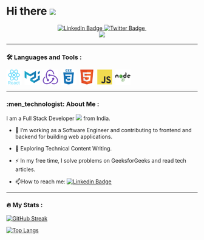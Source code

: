 ### 

<h1>
Hi there 
   <img src="https://media.giphy.com/media/hvRJCLFzcasrR4ia7z/giphy.gif" width="30px"/>
   
</h1>


<div id="header" align="center">
   
<div id="badges">
  <a href="https://www.linkedin.com/in/venkatdas/">
  <img src="https://img.shields.io/badge/LinkedIn-blue?style=for-the-badge&logo=linkedin&logoColor=white" alt="LinkedIn Badge"/>
  </a>
  <a href="https://twitter.com/iamvenkatdas">
  <img src="https://img.shields.io/badge/Twitter-blue?style=for-the-badge&logo=twitter&logoColor=white" alt="Twitter Badge"/>
  </a>
  <img src="https://komarev.com/ghpvc/?venkatdas=your-github-username&style=flat-square&color=blue" alt=""/>
</div>
  <img src="https://media.giphy.com/media/M9gbBd9nbDrOTu1Mqx/giphy.gif" width="100"/>
</div>





---

### :hammer_and_wrench: Languages and Tools :


<div>

  <img src="https://github.com/devicons/devicon/blob/master/icons/react/react-original-wordmark.svg" title="React" alt="React" width="40" height="40"/>&nbsp;
  <img src="https://github.com/devicons/devicon/blob/master/icons/materialui/materialui-original.svg" title="Material UI" alt="Material UI" width="40" height="40"/>&nbsp;
  <img src="https://github.com/devicons/devicon/blob/master/icons/redux/redux-original.svg" title="Redux" alt="Redux " width="40" height="40"/>&nbsp;
  <img src="https://github.com/devicons/devicon/blob/master/icons/css3/css3-plain-wordmark.svg"  title="CSS3" alt="CSS" width="40" height="40"/>&nbsp;
  <img src="https://github.com/devicons/devicon/blob/master/icons/html5/html5-original.svg" title="HTML5" alt="HTML" width="40" height="40"/>&nbsp;
  <img src="https://github.com/devicons/devicon/blob/master/icons/javascript/javascript-original.svg" title="JavaScript" alt="JavaScript" width="40" height="40"/>&nbsp;
  <img src="https://github.com/devicons/devicon/blob/master/icons/nodejs/nodejs-original-wordmark.svg" title="NodeJS" alt="NodeJS" width="40" height="40"/>&nbsp;


</div>


---

### :men_technologist: About Me :


I am a Full Stack Developer <img src="https://media.giphy.com/media/WUlplcMpOCEmTGBtBW/giphy.gif" width="30"> from India.

- :telescope: I’m working as a Software Engineer and contributing to frontend and backend for building web applications.

- :seedling: Exploring Technical Content Writing.

- :zap: In my free time, I solve problems on GeeksforGeeks and read tech articles.

- :mailbox:How to reach me: [![Linkedin Badge](https://img.shields.io/badge/-venkatdas-blue?style=flat&logo=Linkedin&logoColor=white)](https://www.linkedin.com/in/venkatdas/)

---


### :fire: My Stats :


[![GitHub Streak](http://github-readme-streak-stats.herokuapp.com?user=venkatdas&theme=dark&background=000000)](https://git.io/streak-stats)


[![Top Langs](https://github-readme-stats.vercel.app/api/top-langs/?username=venkatdas&layout=compact&theme=vision-friendly-dark)](https://github.com/anuraghazra/github-readme-stats)






